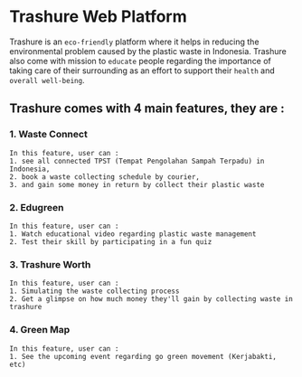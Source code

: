 # Trashure Web Platform
Trashure is an `eco-friendly` platform where it helps in reducing the environmental problem caused by the plastic waste in Indonesia. 
Trashure also come with mission to `educate` people regarding the importance of taking care of their surrounding as an effort to support their `health` and `overall well-being`.

## Trashure comes with 4 main features, they are : 

### 1. Waste Connect
```
In this feature, user can :
1. see all connected TPST (Tempat Pengolahan Sampah Terpadu) in Indonesia,
2. book a waste collecting schedule by courier,
3. and gain some money in return by collect their plastic waste 
```

### 2. Edugreen
```
In this feature, user can :
1. Watch educational video regarding plastic waste management
2. Test their skill by participating in a fun quiz
```

### 3. Trashure Worth
```
In this feature, user can :
1. Simulating the waste collecting process
2. Get a glimpse on how much money they'll gain by collecting waste in trashure
```

### 4. Green Map
```
In this feature, user can :
1. See the upcoming event regarding go green movement (Kerjabakti, etc)
```
